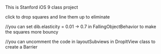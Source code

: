 This is Stanford iOS 9 class project 

click to drop squares and line them up to eliminate

//you can set dib.elasticity = 0.01 -> 0.7 in FallingObjectBehavior to make the squares more bouncy

//you can uncomment the code in layoutSubviews in DropItView class to create a Barrier